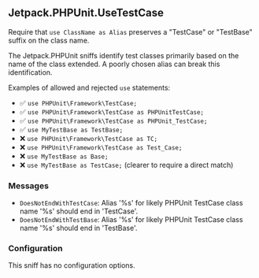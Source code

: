 ## Jetpack.PHPUnit.UseTestCase

Require that `use ClassName as Alias` preserves a "TestCase" or "TestBase" suffix on the class name.

The Jetpack.PHPUnit sniffs identify test classes primarily based on the name of the class extended. A poorly chosen alias can break this identification.

Examples of allowed and rejected `use` statements:

* ✅ `use PHPUnit\Framework\TestCase;`
* ✅ `use PHPUnit\Framework\TestCase as PHPUnitTestCase;`
* ✅ `use PHPUnit\Framework\TestCase as PHPUnit_TestCase;`
* ✅ `use MyTestBase as TestBase;`
* ❌ `use PHPUnit\Framework\TestCase as TC;`
* ❌ `use PHPUnit\Framework\TestCase as Test_Case;`
* ❌ `use MyTestBase as Base;`
* ❌ `use MyTestBase as TestCase;` (clearer to require a direct match)

### Messages

* `DoesNotEndWithTestCase`: Alias '%s' for likely PHPUnit TestCase class name '%s' should end in 'TestCase'.
* `DoesNotEndWithTestBase`: Alias '%s' for likely PHPUnit TestCase class name '%s' should end in 'TestBase'.

### Configuration

This sniff has no configuration options.
